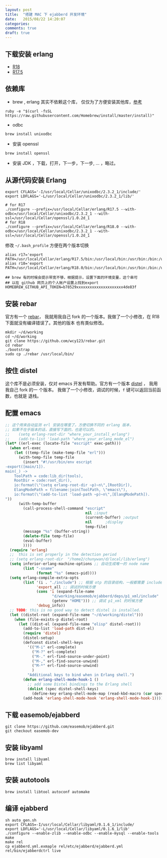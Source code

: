 ```yaml
---
layout: post
title:  "搭建 MAC 下 ejabberd 开发环境"
date:   2015/08/22 14:20:07
categories:
comments: true
draft: true
---
```



## 下载安装 erlang

 - [R18](http://www.erlang.org/download/otp_src_18.0.tar.gz)
 - [R17.5](http://www.erlang.org/download/otp_src_17.5.tar.gz)

## 依赖库

 - brew , erlang 其实不依赖这个库， 仅仅为了方便安装其他库，[参考](http://brew.sh)

 ```
 ruby -e "$(curl -fsSL https://raw.githubusercontent.com/Homebrew/install/master/install)"
 ```

 - odbc

 ```
 brew install unixodbc
 ```

 - 安装 openssl

 ```
 brew install openssl
 ```

 - 安装 JDK ，下载，打开，下一步，下一步, ... ，略过。

## 从源代码安装 Erlang

```
export CFLAGS='-I/usr/local/Cellar/unixodbc/2.3.2_1/include/'
export LDFLAGS='-L/usr/local/Cellar/unixodbc/2.3.2_1/lib/'

# for R17
./configure --prefix=/usr/local/Cellar/erlang/R17.5 --with-odbc=/usr/local/Cellar/unixodbc/2.3.2_1 --with-ssl=/usr/local/Cellar/openssl/1.0.2d_1
# for R18
./configure --prefix=/usr/local/Cellar/erlang/R18.0 --with-odbc=/usr/local/Cellar/unixodbc/2.3.2_1 --with-ssl=/usr/local/Cellar/openssl/1.0.2d_1
```

修改 `~/.bash_profile` 方便在两个版本切换

```
alias r17='export PATH=/usr/local/Cellar/erlang/R17.5/bin:/usr/local/bin:/usr/bin:/bin:/usr/sbin:/sbin'
alias r18='export PATH=/usr/local/Cellar/erlang/R18.0/bin:/usr/local/bin:/usr/bin:/bin:/usr/sbin:/sbin'

## brew 有的时候会提示带宽不够，根据提示，设置下面的环境变量，这个串可
## 以在 github 网页上的个人帐户设置上找到export
HOMEBREW_GITHUB_API_TOKEN=b78529xxxxxxxxxxxxxxxxxxxxx4de83f
```


## 安装 rebar

官方有一个 [rebar](https://github.com/basho/rebar)， 我就用我自己 fork
的一个版本。我做了一个小修改，在 R18 下面就没有编译错误了。其他的版本
也有类似修改。

```
mkdir ~/d/working
cd ~/d/working
git clone https://github.com/wcy123/rebar.git
cd rebar
./bootstrap
sudo cp ./rebar /usr/local/bin/
```

## 按住 distel

这个库不是必须安装，仅对 emacs 开发有帮助。官方有一个版本
[distel](https://github.com/massemanet/distel) ， 我用我自己 fork 的一
个版本。 我做了一个小修改，调试的时候，`f` 键可以返回当前函数，也就是
退栈。

## 配置 emacs

```el
;; 这个用来自动监测 erl 安装在哪里了。方便切换不同的 erlang 版本，
;; 如果不在乎版本的话，直接写下面的，也是可以的。
;;    (setq erlang-root-dir "where_your_install_erlang")
;;    (add-to-list 'load-path "where_your_erlang_mode_el")
(let* ((erl-exec (locate-file "escript" exec-path)))
  (when erl-exec
    (let ((temp-file (make-temp-file "erl")))
      (with-temp-file temp-file
        (insert "#!/usr/bin/env escript
-export([main/1]).
main(_) ->
    ToolPath = code:lib_dir(tools),
    RootDir = code:root_dir(),
    io:format(\"(setq erlang-root-dir ~p)~n\",[RootDir]),
    ElangModePath = filename:join(ToolPath, \"emacs\"),
    io:format(\"(add-to-list 'load-path ~p)~n\",[ElangModePath]).
"))
      (with-temp-buffer
        (call-process-shell-command "escript"
                                    nil ;input
                                    (current-buffer) ;output
                                    nil      ;display
                                    temp-file)
        (message "%s" (buffer-string))
        (delete-file temp-file)
        (eval-buffer)
        ))))
  (require 'erlang)
  ;;  this is set properly in the detection period
  ;; (setq erlang-root-dir  "/home2/chunywan/d/local/lib/erlang")
  (setq inferior-erlang-machine-options ;; 自动生成唯一的 node name
        (list "-sname"
              (format "%s" (emacs-pid))))
  (setq erlang-compile-extra-opts
        (list '(i . "./include") ;; 根据 otp 的目录结构，一般都需要 include
              'export_all ;; 调试的时候方便
              (cons 'i (expand-file-name
                     "d/working/easemob/ejabberd/deps/p1_xml/include"
                     (getenv "HOME"))) ;; 调试 p1_xml 的时候方便
              'debug_info))
  ;; TODO: this is no good way to detect distel is installed.
  (let ((distel-root (expand-file-name "~/d/working/distel")))
    (when (file-exists-p distel-root)
      (let ((dist-el (expand-file-name "elisp" distel-root)))
        (add-to-list 'load-path dist-el)
        (require 'distel)
        (distel-setup)
        (defconst distel-shell-keys
          '(("M-i" erl-complete)
            ("M-?" erl-complete)
            ("M-." erl-find-source-under-point)
            ("M-," erl-find-source-unwind)
            ("M-*" erl-find-source-unwind)
            )
          "Additional keys to bind when in Erlang shell.")
        (defun erlang-shell-mode-hook-1 ()
          ;; add some Distel bindings to the Erlang shell
          (dolist (spec distel-shell-keys)
            (define-key erlang-shell-mode-map (read-kbd-macro (car spec)) (cadr spec))))
        (add-hook 'erlang-shell-mode-hook 'erlang-shell-mode-hook-1))))
```

## 下载 easemob/ejabberd

```
git clone https://github.com/easemob/ejabberd.git
git checkout easemob-dev
```

## 安装 libyaml

```
brew install libyaml
brew list libyaml
```

## 安装 autotools

```
brew install libtool autoconf automake
```


## 编译 ejabberd

```
sh auto_gen.sh
export CFLAGS=-I/usr/local/Cellar/libyaml/0.1.6_1/include/
export LDFLAGS='-L/usr/local/Cellar/libyaml/0.1.6_1/lib'
./configure --enable-zlib --enable-odbc --enable-mysql --enable-tools
make
make rel
cp ejabberd.yml.exmaple rel/etc/ejabberd/ejabberd.yml
rel/bin/ejabberdctrl live
```
